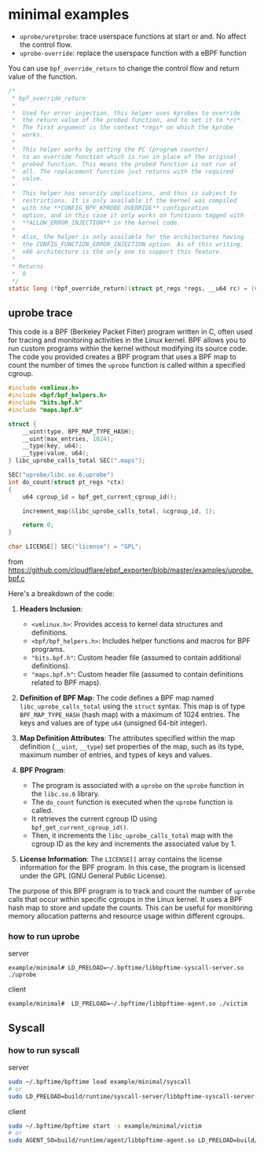 # minimal examples

- `uprobe/uretprobe`: trace userspace functions at start or and. No affect the control flow.
- `uprobe-override`: replace the userspace function with a eBPF function

You can use `bpf_override_return` to change the control flow and return value of the function.

```c
/*
 * bpf_override_return
 *
 *  Used for error injection, this helper uses kprobes to override
 *  the return value of the probed function, and to set it to *rc*.
 *  The first argument is the context *regs* on which the kprobe
 *  works.
 *
 *  This helper works by setting the PC (program counter)
 *  to an override function which is run in place of the original
 *  probed function. This means the probed function is not run at
 *  all. The replacement function just returns with the required
 *  value.
 *
 *  This helper has security implications, and thus is subject to
 *  restrictions. It is only available if the kernel was compiled
 *  with the **CONFIG_BPF_KPROBE_OVERRIDE** configuration
 *  option, and in this case it only works on functions tagged with
 *  **ALLOW_ERROR_INJECTION** in the kernel code.
 *
 *  Also, the helper is only available for the architectures having
 *  the CONFIG_FUNCTION_ERROR_INJECTION option. As of this writing,
 *  x86 architecture is the only one to support this feature.
 *
 * Returns
 *  0
 */
static long (*bpf_override_return)(struct pt_regs *regs, __u64 rc) = (void *) 58;
```

## uprobe trace

This code is a BPF (Berkeley Packet Filter) program written in C, often used for tracing and monitoring activities in the Linux kernel. BPF allows you to run custom programs within the kernel without modifying its source code. The code you provided creates a BPF program that uses a BPF map to count the number of times the `uprobe` function is called within a specified cgroup.

```c
#include <vmlinux.h>
#include <bpf/bpf_helpers.h>
#include "bits.bpf.h"
#include "maps.bpf.h"

struct {
    __uint(type, BPF_MAP_TYPE_HASH);
    __uint(max_entries, 1024);
    __type(key, u64);
    __type(value, u64);
} libc_uprobe_calls_total SEC(".maps");

SEC("uprobe/libc.so.6:uprobe")
int do_count(struct pt_regs *ctx)
{
    u64 cgroup_id = bpf_get_current_cgroup_id();

    increment_map(&libc_uprobe_calls_total, &cgroup_id, 1);

    return 0;
}

char LICENSE[] SEC("license") = "GPL";
```

from <https://github.com/cloudflare/ebpf_exporter/blob/master/examples/uprobe.bpf.c>

Here's a breakdown of the code:

1. **Headers Inclusion**:
   - `<vmlinux.h>`: Provides access to kernel data structures and definitions.
   - `<bpf/bpf_helpers.h>`: Includes helper functions and macros for BPF programs.
   - `"bits.bpf.h"`: Custom header file (assumed to contain additional definitions).
   - `"maps.bpf.h"`: Custom header file (assumed to contain definitions related to BPF maps).

2. **Definition of BPF Map**:
   The code defines a BPF map named `libc_uprobe_calls_total` using the `struct` syntax. This map is of type `BPF_MAP_TYPE_HASH` (hash map) with a maximum of 1024 entries. The keys and values are of type `u64` (unsigned 64-bit integer).

3. **Map Definition Attributes**:
   The attributes specified within the map definition (`__uint`, `__type`) set properties of the map, such as its type, maximum number of entries, and types of keys and values.

4. **BPF Program**:
   - The program is associated with a `uprobe` on the `uprobe` function in the `libc.so.6` library.
   - The `do_count` function is executed when the `uprobe` function is called.
   - It retrieves the current cgroup ID using `bpf_get_current_cgroup_id()`.
   - Then, it increments the `libc_uprobe_calls_total` map with the cgroup ID as the key and increments the associated value by 1.

5. **License Information**:
   The `LICENSE[]` array contains the license information for the BPF program. In this case, the program is licensed under the GPL (GNU General Public License).

The purpose of this BPF program is to track and count the number of `uprobe` calls that occur within specific cgroups in the Linux kernel. It uses a BPF hash map to store and update the counts. This can be useful for monitoring memory allocation patterns and resource usage within different cgroups.

### how to run uprobe

server

```console
example/minimal# LD_PRELOAD=~/.bpftime/libbpftime-syscall-server.so ./uprobe
```

client

```console
example/minimal#  LD_PRELOAD=~/.bpftime/libbpftime-agent.so ./victim
```

## Syscall

### how to run syscall

server

```sh
sudo ~/.bpftime/bpftime load example/minimal/syscall
# or
sudo LD_PRELOAD=build/runtime/syscall-server/libbpftime-syscall-server.so example/minimal/syscall
```

client

```sh 
sudo ~/.bpftime/bpftime start -s example/minimal/victim
# or
sudo AGENT_SO=build/runtime/agent/libbpftime-agent.so LD_PRELOAD=build/attach/text_segment_transformer/libbpftime-agent-transformer.so example/minimal/victim
```
